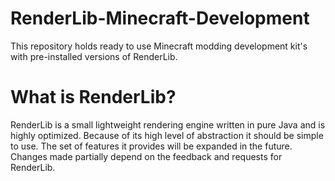 # RenderLib-Minecraft-Development
This repository holds ready to use Minecraft modding development kit's with pre-installed versions of RenderLib.

# What is RenderLib?
RenderLib is a small lightweight rendering engine written in pure Java and is highly optimized. Because of its high level of abstraction it should be simple to use.
The set of features it provides will be expanded in the future. Changes made partially depend on the feedback and requests for RenderLib.
